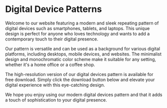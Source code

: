 <!--font:Poppins-->

# Digital Device Patterns

Welcome to our website featuring a modern and sleek repeating pattern of digital devices such as smartphones, tablets, and laptops. This unique design is perfect for anyone who loves technology and wants to add a contemporary touch to their digital presence.

Our pattern is versatile and can be used as a background for various digital platforms, including desktops, mobile devices, and websites. The minimalist design and monochromatic color scheme make it suitable for any setting, whether it's a home office or a coffee shop.

The high-resolution version of our digital devices pattern is available for free download. Simply click the download button below and elevate your digital experience with this eye-catching design.

We hope you enjoy using our modern digital devices pattern and that it adds a touch of sophistication to your digital presence.

<!--

Write me markdown content of website with wallpaper:

"A wallpaper featuring a repeating pattern of sleek and modern digital devices, such as smartphones, tablets, and laptops."

The header of the page should not be copy of the text but rather a real content of the website which is using this wallpaper.


---


# Digital Devices Wallpaper

Welcome to our website featuring a sleek and modern wallpaper showcasing a repeating pattern of various digital devices such as smartphones, tablets, and laptops. 

This wallpaper is perfect for anyone who loves technology and wants to add a contemporary touch to their desktop or mobile device. The minimalist design and monochromatic color scheme make it versatile and suitable for any setting, whether it's a home office or a coffee shop.

Our wallpaper is available in high resolution and can be downloaded for free. Simply click the download button below and enjoy your new digital devices wallpaper!

Download now and elevate your digital experience.


---


Heading should not include word "wallpaper". The website should not be about the wallpaper itself, wallpaper is just a related background, rewrite whole content.


---


# Modern Digital Devices Pattern

Welcome to our website featuring a modern and sleek repeating pattern of digital devices such as smartphones, tablets, and laptops. This unique design is perfect for anyone who loves technology and wants to add a contemporary touch to their digital presence.

Our pattern is versatile and can be used as a background for various digital platforms, including desktops, mobile devices, and websites. The minimalist design and monochromatic color scheme make it suitable for any setting, whether it's a home office or a coffee shop.

The high-resolution version of our digital devices pattern is available for free download. Simply click the download button below and elevate your digital experience with this eye-catching design.

We hope you enjoy using our modern digital devices pattern and that it adds a touch of sophistication to your digital presence.


---


Write me a Google font which is best fitting for the website.

Pick from the list:
- Roboto
- Open Sans
- Montserrat
- Lobster
- Poppins
- Playfair Display
- Alegreya
- Dancing Script
- Barlow Condensed
- Great Vibes
- Inter
- Futura
- Lato
- Orbitron
- IBM Plex Sans
- Exo 2
- Raleway


Write just the font name nothing else.


---


Poppins

-->
